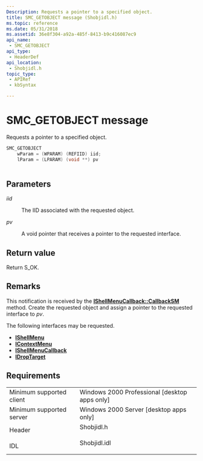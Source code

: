 ```yaml
---
Description: Requests a pointer to a specified object.
title: SMC_GETOBJECT message (Shobjidl.h)
ms.topic: reference
ms.date: 05/31/2018
ms.assetid: 36e8f304-a92a-485f-8413-b9c416087ec9
api_name: 
 - SMC_GETOBJECT
api_type: 
 - HeaderDef
api_location: 
 - Shobjidl.h
topic_type: 
 - APIRef
 - kbSyntax

---
```


# SMC\_GETOBJECT message

Requests a pointer to a specified object.


```C++
SMC_GETOBJECT 
    wParam = (WPARAM) (REFIID) iid;
    lParam = (LPARAM) (void **) pv
            
```



## Parameters

<dl> <dt>

*iid* 
</dt> <dd>

The IID associated with the requested object.

</dd> <dt>

*pv* 
</dt> <dd>

A void pointer that receives a pointer to the requested interface.

</dd> </dl>

## Return value

Return S\_OK.

## Remarks

This notification is received by the [**IShellMenuCallback::CallbackSM**](/windows/desktop/api/shobjidl_core/nf-shobjidl_core-ishellmenucallback-callbacksm) method. Create the requested object and assign a pointer to the requested interface to *pv*.

The following interfaces may be requested.

-   [**IShellMenu**](/windows/desktop/api/shobjidl_core/nn-shobjidl_core-ishellmenu)
-   [**IContextMenu**](https://msdn.microsoft.com/library/Bb776095(v=VS.85).aspx)
-   [**IShellMenuCallback**](/windows/desktop/api/shobjidl_core/nn-shobjidl_core-ishellmenucallback)
-   [**IDropTarget**](https://msdn.microsoft.com/library/ms679679(v=VS.85).aspx)

## Requirements



|                                     |                                                                                         |
|-------------------------------------|-----------------------------------------------------------------------------------------|
| Minimum supported client<br/> | Windows 2000 Professional \[desktop apps only\]<br/>                              |
| Minimum supported server<br/> | Windows 2000 Server \[desktop apps only\]<br/>                                    |
| Header<br/>                   | <dl> <dt>Shobjidl.h</dt> </dl>   |
| IDL<br/>                      | <dl> <dt>Shobjidl.idl</dt> </dl> |



 

 




